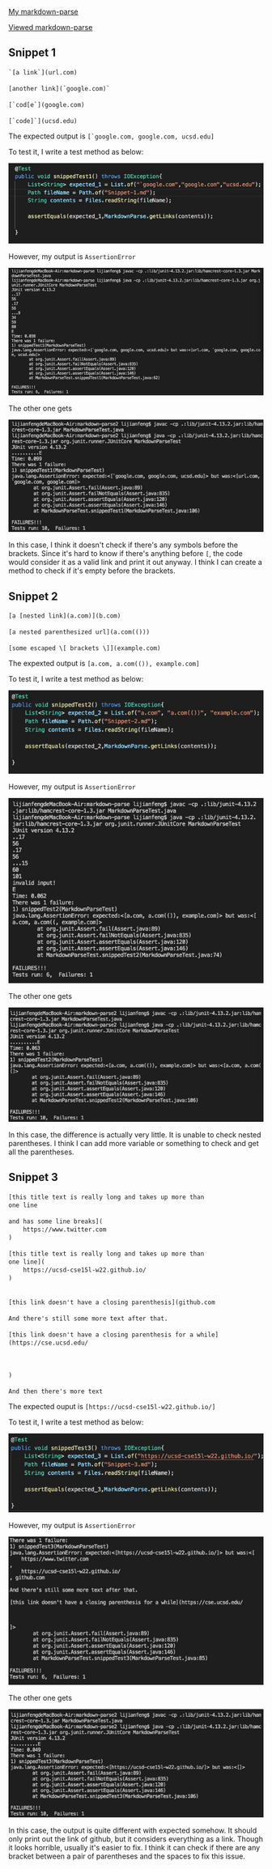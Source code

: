 [My markdown-parse](https://github.com/YGnina/markdown-parse)

[Viewed markdown-parse](https://github.com/BenX-64/markdown-parse) 

## Snippet 1
```
`[a link`](url.com)

[another link](`google.com)`

[`cod[e`](google.com)

[`code]`](ucsd.edu)
```

The expected output is ```[`google.com, google.com, ucsd.edu]```

To test it, I write a test method as below:

![Image](/pictures/lab4test1.jpg)

However, my output is `AssertionError`

![Image](/pictures/lab4my1.jpg)

The other one gets

![Image](/pictures/lab4o1.jpg)

In this case, I think it doesn't check if there's any symbols before the brackets. Since it's hard to know if there's anything before `[`, the code would consider it as a valid link and print it out anyway. I think I can create a method to check if it's empty before the brackets.

## Snippet 2

```
[a [nested link](a.com)](b.com)

[a nested parenthesized url](a.com(()))

[some escaped \[ brackets \]](example.com)
```

The expexted output is `[a.com, a.com(()), example.com]`

To test it, I write a test method as below:

![Image](/pictures/lab4test2.jpg)

However, my output is `AssertionError`

![Image](/pictures/lab4my2.jpg)

The other one gets

![Image](/pictures/lab4o2.jpg)

In this case, the difference is actually very little. It is unable to check nested parentheses. I think I can add more variable or something to check and get all the parentheses.


## Snippet 3

```
[this title text is really long and takes up more than 
one line

and has some line breaks](
    https://www.twitter.com
)

[this title text is really long and takes up more than 
one line](
    https://ucsd-cse15l-w22.github.io/
)


[this link doesn't have a closing parenthesis](github.com

And there's still some more text after that.

[this link doesn't have a closing parenthesis for a while](https://cse.ucsd.edu/



)

And then there's more text
```

The expected ouput is `[https://ucsd-cse15l-w22.github.io/]`

To test it, I write a test method as below:

![Image](/pictures/lab4test3.jpg)

However, my output is `AssertionError`

![Image](/pictures/lab4my3.jpg)

The other one gets

![Image](/pictures/lab4o3.jpg)

In this case, the output is quite different with expected somehow. It should only print out the link of github, but it considers everything as a link. Though it looks horrible, usually it's easier to fix. I think it can check if there are any bracket between a pair of parentheses and the spaces to fix this issue.
